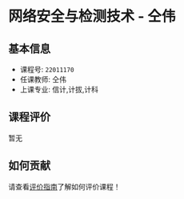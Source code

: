 # 网络安全与检测技术 - 仝伟

## 基本信息

- 课程号: `22011170`
- 任课教师: 仝伟
- 上课专业: 信计,计拔,计科

## 课程评价

暂无

## 如何贡献

请查看[评价指南](../how-to-comment.md)了解如何评价课程！

